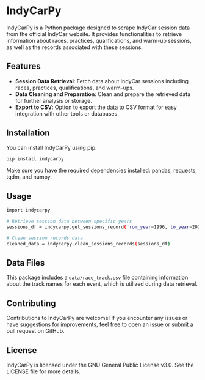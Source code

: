 # IndyCarPy

IndyCarPy is a Python package designed to scrape IndyCar session data from
the official IndyCar website. It provides functionalities to retrieve
information about races, practices, qualifications, and warm-up sessions,
as well as the records associated with these sessions.

## Features

- **Session Data Retrieval**: Fetch data about IndyCar sessions including
  races, practices, qualifications, and warm-ups.
- **Data Cleaning and Preparation**: Clean and prepare the retrieved data
  for further analysis or storage.
- **Export to CSV**: Option to export the data to CSV format for easy
  integration with other tools or databases.

## Installation

You can install IndyCarPy using pip:

```bash
pip install indycarpy
```

Make sure you have the required dependencies installed: pandas, requests,
tqdm, and numpy.

## Usage

```bash
import indycarpy

# Retrieve session data between specific years
sessions_df = indycarpy.get_sessions_record(from_year=1996, to_year=2024, session_type="R", data_format="df")

# Clean session records data
cleaned_data = indycarpy.clean_sessions_records(sessions_df)
```

## Data Files

This package includes a `data/race_track.csv` file containing information
about the track names for each event, which is utilized during data
retrieval.

## Contributing

Contributions to IndyCarPy are welcome! If you encounter any issues or have
suggestions for improvements, feel free to open an issue or submit a pull
request on GitHub.

## License

IndyCarPy is licensed under the GNU General Public License v3.0. See the
LICENSE file for more details.
